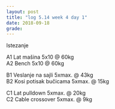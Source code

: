 ```yaml
---
layout: post
title: "log 5.14 week 4 day 1"
date: 2018-09-18
grade:
---
```


Istezanje

A1 Lat mašina 5x10 @ 60kg   
A2 Bench 5x10 @ 60kg   

B1 Veslanje na sajli 5xmax. @ 43kg  
B2 Kosi potisak bučicama 5xmax. @ 15kg    

C1 Lat pulldown 5xmax. @ 20kg                
C2 Cable crossover 5xmax. @ 9kg      
